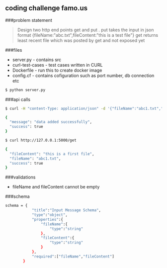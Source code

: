## coding challenge famo.us

###problem statement
>Design two http end points get and put . put takes the input in json format 
>{fileName:"abc.txt",fileContent:"this is a test file"}
>get returns least recent file which was posted by get and not exposed yet


###files
* server.py              - contains src 
* curl-test-cases        - test cases written in CURL
* Dockerfile             - run this to create docker image
* config.cf              - contains cofiguration such as port number, db connection etc

```sh
$ python server.py
```

###api calls
```sh
$ curl -H "content-Type: application/json" -d '{"fileName":"abc1.txt","fileContent":"this is a first file"}' http://127.0.0.1:5000/post
```
```sh
{
  "message": "data added successfully", 
  "success": true
}
```
```sh
$ curl http://127.0.0.1:5000/get
```
```sh
{
  "fileContent": "this is a first file", 
  "fileName": "abc1.txt", 
  "success": true
}
```
###validations
- fileName and fileContent cannot be empty 

###schema
```sh
schema = {
			"title":"Input Message Schema",
			"type":"object",
			"properties":{
				"fileName":{
					"type":"string"
				},
				"fileContent":{
					"type":"string"
				}
			},
			"required":["fileName","fileContent"]
		}
```
